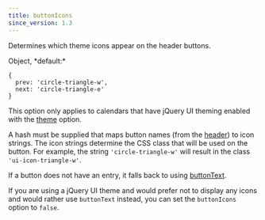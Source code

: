 ```yaml
---
title: buttonIcons
since_version: 1.3
---
```


Determines which theme icons appear on the header buttons.

<div class='spec' markdown='1'>
Object, *default:*

```
{
  prev: 'circle-triangle-w',
  next: 'circle-triangle-e'
}
```
</div>

This option only applies to calendars that have jQuery UI theming enabled with the [theme](theme) option.

A hash must be supplied that maps button names (from the [header](header)) to icon strings. The icon strings determine the CSS class that will be used on the button. For example, the string `'circle-triangle-w'` will result in the class `'ui-icon-triangle-w'`.

If a button does not have an entry, it falls back to using [buttonText](buttonText).

If you are using a jQuery UI theme and would prefer not to display any icons and would rather use `buttonText` instead, you can set the `buttonIcons` option to `false`.

